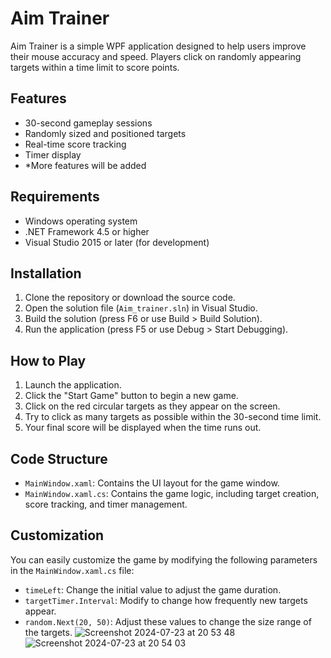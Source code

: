 # Aim Trainer

Aim Trainer is a simple WPF application designed to help users improve their mouse accuracy and speed. Players click on randomly appearing targets within a time limit to score points.

## Features

- 30-second gameplay sessions
- Randomly sized and positioned targets
- Real-time score tracking
- Timer display
- *More features will be added

## Requirements

- Windows operating system
- .NET Framework 4.5 or higher
- Visual Studio 2015 or later (for development)

## Installation

1. Clone the repository or download the source code.
2. Open the solution file (`Aim_trainer.sln`) in Visual Studio.
3. Build the solution (press F6 or use Build > Build Solution).
4. Run the application (press F5 or use Debug > Start Debugging).

## How to Play

1. Launch the application.
2. Click the "Start Game" button to begin a new game.
3. Click on the red circular targets as they appear on the screen.
4. Try to click as many targets as possible within the 30-second time limit.
5. Your final score will be displayed when the time runs out.

## Code Structure

- `MainWindow.xaml`: Contains the UI layout for the game window.
- `MainWindow.xaml.cs`: Contains the game logic, including target creation, score tracking, and timer management.

## Customization

You can easily customize the game by modifying the following parameters in the `MainWindow.xaml.cs` file:

- `timeLeft`: Change the initial value to adjust the game duration.
- `targetTimer.Interval`: Modify to change how frequently new targets appear.
- `random.Next(20, 50)`: Adjust these values to change the size range of the targets.
![Screenshot 2024-07-23 at 20 53 48](https://github.com/user-attachments/assets/3de77d49-80cb-4b71-95eb-f2c021d8a3ec)
![Screenshot 2024-07-23 at 20 54 03](https://github.com/user-attachments/assets/f8e066ea-265c-490f-b8e2-c0bdb8464ce5)




